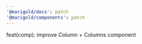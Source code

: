 ```yaml
---
'@marigold/docs': patch
'@marigold/components': patch
---
```


feat(comp): improve Column + Columns component

